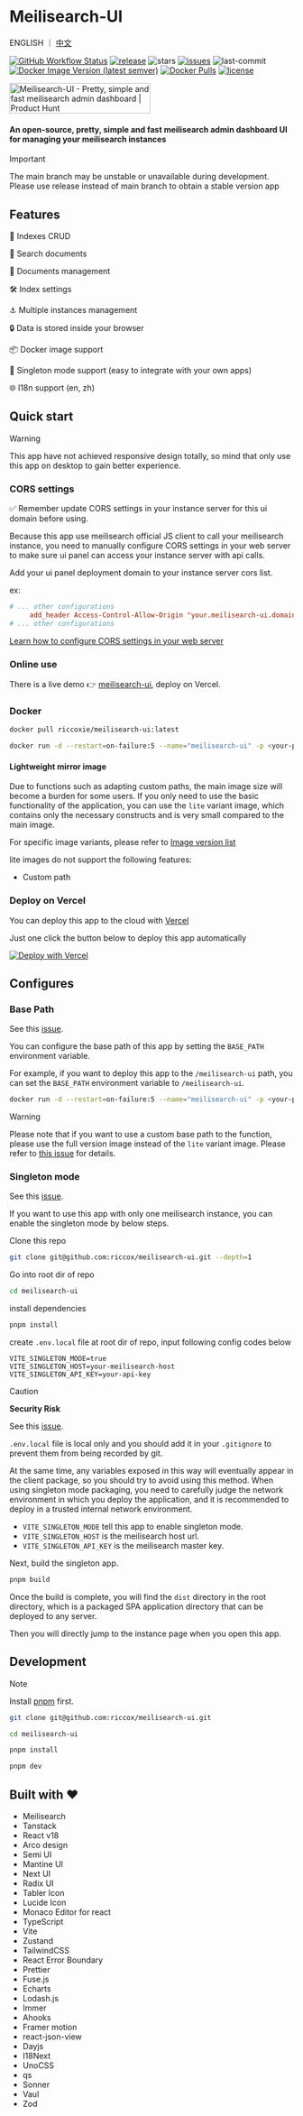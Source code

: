 # Meilisearch-UI

ENGLISH ｜ [中文](./README.zh-CN.md)

<a href="https://github.com/riccox/meilisearch-ui/actions">![GitHub Workflow Status](https://img.shields.io/github/actions/workflow/status/riccox/meilisearch-ui/docker-build-release.yaml)</a>
<a href="https://github.com/riccox/meilisearch-ui/releases">![release](https://img.shields.io/github/v/release/riccox/meilisearch-ui?display_name=release)</a>
![stars](https://img.shields.io/github/stars/riccox/meilisearch-ui)
<a href="https://github.com/riccox/meilisearch-ui/issues">![issues](https://img.shields.io/github/issues/riccox/meilisearch-ui)</a>
![last-commit](https://img.shields.io/github/last-commit/riccox/meilisearch-ui)
<a href="https://hub.docker.com/r/riccoxie/meilisearch-ui/tags" target="_blank">![Docker Image Version (latest semver)](https://img.shields.io/docker/v/riccoxie/meilisearch-ui?label=image%20version&sort=semver)</a>
<a href="https://hub.docker.com/r/riccoxie/meilisearch-ui" target="_blank">![Docker Pulls](https://img.shields.io/docker/pulls/riccoxie/meilisearch-ui)</a>
<a href="https://github.com/riccox/meilisearch-ui/blob/main/LICENSE">![license](https://img.shields.io/github/license/riccox/meilisearch-ui)</a>

<a href="https://www.producthunt.com/posts/meilisearch-ui?utm_source=badge-featured&utm_medium=badge&utm_souce=badge-meilisearch&#0045;ui" target="_blank"><img src="https://api.producthunt.com/widgets/embed-image/v1/featured.svg?post_id=373175&theme=light" alt="Meilisearch&#0045;UI - Pretty&#0044;&#0032;simple&#0032;and&#0032;fast&#0032;meilisearch&#0032;admin&#0032;dashboard | Product Hunt" style="width: 250px; height: 54px;" width="250" height="54" /></a>

#### An open-source, pretty, simple and fast meilisearch admin dashboard UI for managing your meilisearch instances

> [!IMPORTANT]
> The main branch may be unstable or unavailable during development.
> Please use release instead of main branch to obtain a stable version app

## Features

🚀 Indexes CRUD

🔎 Search documents

💪 Documents management

🛠️️ Index settings

⚓ Multiple instances management

🔒 Data is stored inside your browser

📦 Docker image support

🎱 Singleton mode support (easy to integrate with your own apps)

🌐 I18n support (en, zh)

## Quick start

> [!WARNING]
> This app have not achieved responsive design totally, so mind that only use this app on desktop to gain better experience.

### CORS settings

✅ Remember update CORS settings in your instance server for this ui domain before using.

Because this app use meilisearch official JS client to call your meilisearch instance, you need to manually configure CORS settings in your web server to make sure ui panel can access your instance server with api calls.

Add your ui panel deployment domain to your instance server cors list.

ex:

```conf
# ... other configurations
     add_header Access-Control-Allow-Origin "your.meilisearch-ui.domain.com";
# ... other configurations
```

[Learn how to configure CORS settings in your web server](https://enable-cors.org/)

### Online use

There is a live demo 👉 [meilisearch-ui](https://meilisearch-ui.riccox.com), deploy on Vercel.

### Docker

```sh
docker pull riccoxie/meilisearch-ui:latest

docker run -d --restart=on-failure:5 --name="meilisearch-ui" -p <your-port>:24900 riccoxie/meilisearch-ui:latest
```

#### Lightweight mirror image

Due to functions such as adapting custom paths, the main image size will become a burden for some users. If you only need to use the basic functionality of the application, you can use the `lite` variant image, which contains only the necessary constructs and is very small compared to the main image.

For specific image variants, please refer to [Image version list](https://hub.docker.com/r/riccoxie/meilisearch-ui/tags)

lite images do not support the following features:

- Custom path

### Deploy on Vercel

You can deploy this app to the cloud
with [Vercel](https://vercel.com?utm_source=github&utm_medium=readme)

Just one click the button below to deploy this app automatically

[![Deploy with Vercel](https://vercel.com/button)](https://vercel.com/new/clone?repository-url=https%3A%2F%2Fgithub.com%2Friccox%2Fmeilisearch-ui&project-name=meilisearch-ui)

## Configures

### Base Path

See this [issue](https://github.com/riccox/meilisearch-ui/issues/40).

You can configure the base path of this app by setting the `BASE_PATH` environment variable.

For example, if you want to deploy this app to the `/meilisearch-ui` path, you can set the `BASE_PATH` environment variable to `/meilisearch-ui`.

```sh
docker run -d --restart=on-failure:5 --name="meilisearch-ui" -p <your-port>:24900 -e BASE_PATH="/meilisearch-ui" riccoxie/meilisearch-ui:latest
```

> [!WARNING]
>
> Please note that if you want to use a custom base path to the function, please use the full version image instead of the `lite` variant image. Please refer to [this issue](https://github.com/riccox/meilisearch-ui/issues/178) for details.

### Singleton mode

See this [issue](https://github.com/riccox/meilisearch-ui/issues/43).

If you want to use this app with only one meilisearch instance, you can enable the singleton mode by below steps.

Clone this repo

```sh
git clone git@github.com:riccox/meilisearch-ui.git --depth=1
```

Go into root dir of repo

```sh
cd meilisearch-ui
```

install dependencies

```sh
pnpm install
```

create `.env.local` file at root dir of repo, input following config codes below

```
VITE_SINGLETON_MODE=true
VITE_SINGLETON_HOST=your-meilisearch-host
VITE_SINGLETON_API_KEY=your-api-key
```

> [!CAUTION]
>
> **Security Risk**
>
> See this [issue](https://github.com/riccox/meilisearch-ui/issues/161).
>
> `.env.local` file is local only and you should add it in your `.gitignore` to prevent them from being recorded by git.
>
> At the same time, any variables exposed in this way will eventually appear in the client package, so you should try to avoid using this method. When using singleton mode packaging, you need to carefully judge the network environment in which you deploy the application, and it is recommended to deploy in a trusted internal network environment.

- `VITE_SINGLETON_MODE` tell this app to enable singleton mode.
- `VITE_SINGLETON_HOST` is the meilisearch host url.
- `VITE_SINGLETON_API_KEY` is the meilisearch master key.

Next, build the singleton app.

```sh
pnpm build
```

Once the build is complete, you will find the `dist` directory in the root directory, which is a packaged SPA application directory that can be deployed to any server.

Then you will directly jump to the instance page when you open this app.

## Development

> [!NOTE]
> Install [pnpm](https://pnpm.io/installation) first.

```sh
git clone git@github.com:riccox/meilisearch-ui.git

cd meilisearch-ui

pnpm install

pnpm dev
```

## Built with ♥

- Meilisearch
- Tanstack
- React v18
- Arco design
- Semi UI
- Mantine UI
- Next UI
- Radix UI
- Tabler Icon
- Lucide Icon
- Monaco Editor for react
- TypeScript
- Vite
- Zustand
- TailwindCSS
- React Error Boundary
- Prettier
- Fuse.js
- Echarts
- Lodash.js
- Immer
- Ahooks
- Framer motion
- react-json-view
- Dayjs
- I18Next
- UnoCSS
- qs
- Sonner
- Vaul
- Zod
